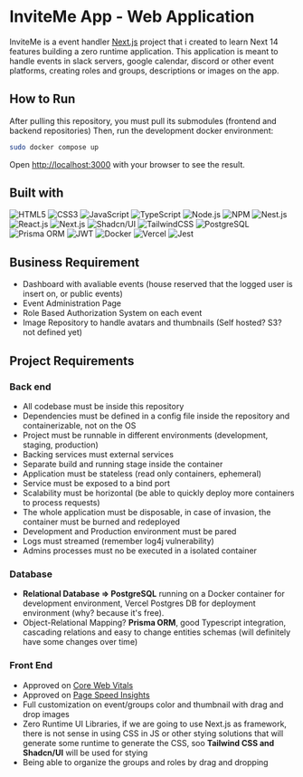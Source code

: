 # InviteMe App - Web Application

InviteMe is a event handler [Next.js](https://nextjs.org/) project that i created to learn Next 14 features building a zero runtime application. This application is meant to handle events in slack servers, google calendar, discord or other event platforms, creating roles and groups, descriptions or images on the app.

## How to Run

After pulling this repository, you must pull its submodules (frontend and backend repositories)
Then, run the development docker environment:

```bash
sudo docker compose up
```

Open [http://localhost:3000](http://localhost:3000) with your browser to see the result.

## Built with

![HTML5](https://img.shields.io/badge/HTML5-E34F26?style=for-the-badge&logo=html5&logoColor=white)
![CSS3](https://img.shields.io/badge/CSS3-1572B6?style=for-the-badge&logo=css3&logoColor=white)
![JavaScript](https://img.shields.io/badge/JavaScript-323330?style=for-the-badge&logo=javascript&logoColor=F7DF1E)
![TypeScript](https://img.shields.io/badge/TypeScript-007ACC?style=for-the-badge&logo=typescript&logoColor=white)
![Node.js](https://img.shields.io/badge/Node%20js-339933?style=for-the-badge&logo=nodedotjs&logoColor=white)
![NPM](https://img.shields.io/badge/npm-CB3837?style=for-the-badge&logo=npm&logoColor=white)
![Nest.js](https://img.shields.io/badge/nestjs-E0234E?style=for-the-badge&logo=nestjs)
![React.js](https://img.shields.io/badge/React-20232A?style=for-the-badge&logo=react&logoColor=61DAFB)
![Next.js](https://img.shields.io/badge/next%20js-000000?style=for-the-badge&logo=nextdotjs&logoColor=white)
![Shadcn/UI](https://img.shields.io/badge/SHADCN/UI-444444?style=for-the-badge&logo=shadcnui&logoColor=white)
![TailwindCSS](https://img.shields.io/badge/Tailwind_CSS-38B2AC?style=for-the-badge&logo=tailwind-css&logoColor=white)
![PostgreSQL](https://img.shields.io/badge/PostgreSQL-316192?style=for-the-badge&logo=postgresql&logoColor=white)
![Prisma ORM](https://img.shields.io/badge/Prisma-3982CE?style=for-the-badge&logo=Prisma&logoColor=white)
![JWT](https://img.shields.io/badge/JWT-000000?style=for-the-badge&logo=JSON%20web%20tokens&logoColor=white)
![Docker](https://img.shields.io/badge/Docker-2CA5E0?style=for-the-badge&logo=docker&logoColor=white)
![Vercel](https://img.shields.io/badge/Vercel-000000?style=for-the-badge&logo=vercel&logoColor=white)
![Jest](https://img.shields.io/badge/Jest-C21325?style=for-the-badge&logo=jest&logoColor=white)

## Business Requirement

- Dashboard with avaliable events (house reserved that the logged user is insert on, or public events)  
- Event Administration Page
- Role Based Authorization System on each event  
- Image Repository to handle avatars and thumbnails (Self hosted? S3? not defined yet)  

## Project Requirements

### Back end

- All codebase must be inside this repository
- Dependencies must be defined in a config file inside the repository and containerizable, not on the OS
- Project must be runnable in different environments (development, staging, production)
- Backing services must external services
- Separate build and running stage inside the container  
- Application must be stateless (read only containers, ephemeral)
- Service must be exposed to a bind port
- Scalability must be horizontal (be able to quickly deploy more containers to process requests)
- The whole application must be disposable, in case of invasion, the container must be burned and redeployed
- Development and Production environment must be pared
- Logs must streamed (remember log4j vulnerability)
- Admins processes must no be executed in a isolated container

### Database

- **Relational Database => PostgreSQL** running on a Docker container for development environment, Vercel Postgres DB for deployment environment (why? because it's free).
- Object-Relational Mapping? **Prisma ORM**, good Typescript integration, cascading relations and easy to change entities schemas (will definitely have some changes over time)

### Front End

- Approved on [Core Web Vitals](https://search.google.com/search-console/core-web-vitals?resource_id=sc-domain%3Ainviteme.valmo.dev)
- Approved on [Page Speed Insights](https://pagespeed.web.dev/analysis/https-inviteme-valmo-dev/vf7h47cofj?form_factor=desktop)
- Full customization on event/groups color and thumbnail with drag and drop images
- Zero Runtime UI Libraries, if we are going to use Next.js as framework, there is not sense in using CSS in JS or other stying solutions that will generate some runtime to generate the CSS, soo **Tailwind CSS and Shadcn/UI** will be used for stying
- Being able to organize the groups and roles by drag and dropping  

